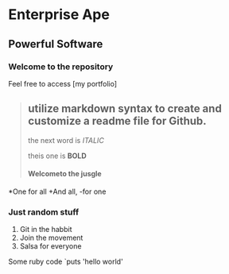 Enterprise Ape
===============

Powerful Software
-----------------

### Welcome to the repository

Feel  free to access [my portfolio]


> ## utilize markdown syntax to create and customize a readme file for Github.
>
>
> the next word is *ITALIC*
>
>
> theis one is **BOLD**
>
> #### Welcometo the jusgle 
*One for all
+And all,
-for one
### Just random stuff
1. Git in the habbit
2. Join the movement
3. Salsa for everyone

Some ruby code `puts 'hello world'
